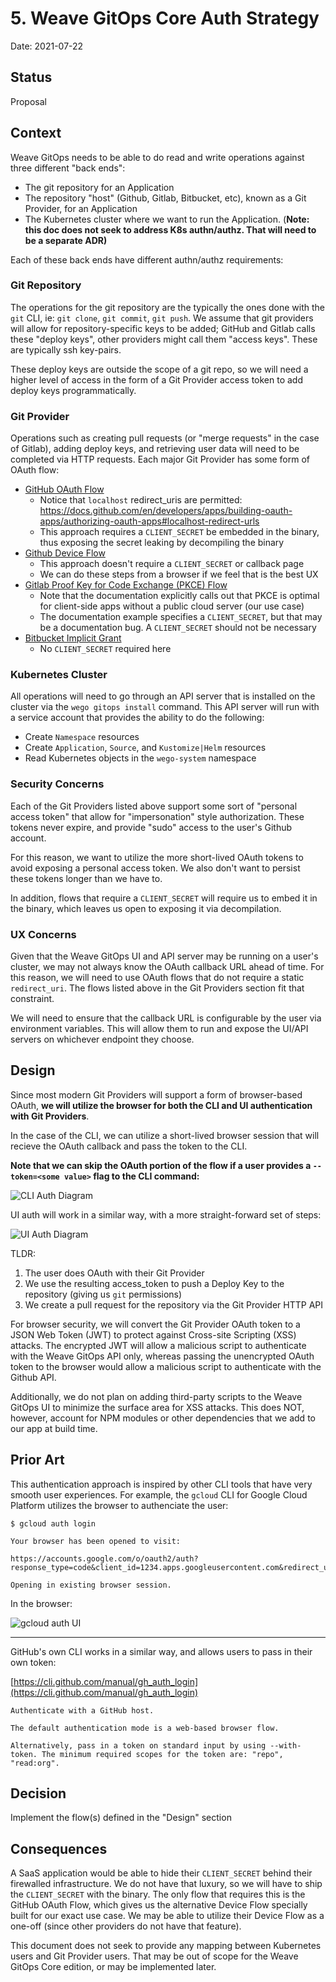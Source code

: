 # 5. Weave GitOps Core Auth Strategy

Date: 2021-07-22

## Status

Proposal

## Context

Weave GitOps needs to be able to do read and write operations against three different "back ends":

- The git repository for an Application
- The repository "host" (Github, Gitlab, Bitbucket, etc), known as a Git Provider, for an Application
- The Kubernetes cluster where we want to run the Application. (**Note: this doc does not seek to address K8s authn/authz. That will need to be a separate ADR)**

Each of these back ends have different authn/authz requirements:

### Git Repository

The operations for the git repository are the typically the ones done with the `git` CLI, ie: `git clone`, `git commit`, `git push`. We assume that git providers will allow for repository-specific keys to be added; GitHub and Gitlab calls these "deploy keys", other providers might call them "access keys". These are typically ssh key-pairs.

These deploy keys are outside the scope of a git repo, so we will need a higher level of access in the form of a Git Provider access token to add deploy keys programmatically.

### Git Provider

Operations such as creating pull requests (or "merge requests" in the case of Gitlab), adding deploy keys, and retrieving user data will need to be completed via HTTP requests. Each major Git Provider has some form of OAuth flow:

- [GitHub OAuth Flow](https://docs.github.com/en/developers/apps/building-oauth-apps/authorizing-oauth-apps#web-application-flow)
  - Notice that `localhost` redirect_uris are permitted: https://docs.github.com/en/developers/apps/building-oauth-apps/authorizing-oauth-apps#localhost-redirect-urls
  - This approach requires a `CLIENT_SECRET` be embedded in the binary, thus exposing the secret leaking by decompiling the binary
- [Github Device Flow](https://docs.github.com/en/developers/apps/building-github-apps/identifying-and-authorizing-users-for-github-apps#device-flow)
  - This approach doesn't require a `CLIENT_SECRET` or callback page
  - We can do these steps from a browser if we feel that is the best UX
- [Gitlab Proof Key for Code Exchange (PKCE) Flow](https://docs.gitlab.com/ee/api/oauth2.html#authorization-code-with-proof-key-for-code-exchange-pkce)
  - Note that the documentation explicitly calls out that PKCE is optimal for client-side apps without a public cloud server (our use case)
  - The documentation example specifies a `CLIENT_SECRET`, but that may be a documentation bug. A `CLIENT_SECRET` should not be necessary
- [Bitbucket Implicit Grant](https://developer.atlassian.com/cloud/bitbucket/oauth-2/#2--implicit-grant--4-2-)
  - No `CLIENT_SECRET` required here

### Kubernetes Cluster

All operations will need to go through an API server that is installed on the cluster via the `wego gitops install` command. This API server will run with a service account that provides the ability to do the following:

- Create `Namespace` resources
- Create `Application`, `Source`, and `Kustomize|Helm` resources
- Read Kubernetes objects in the `wego-system` namespace

### Security Concerns

Each of the Git Providers listed above support some sort of "personal access token" that allow for "impersonation" style authorization. These tokens never expire, and provide "sudo" access to the user's Github account.

For this reason, we want to utilize the more short-lived OAuth tokens to avoid exposing a personal access token. We also don't want to persist these tokens longer than we have to.

In addition, flows that require a `CLIENT_SECRET` will require us to embed it in the binary, which leaves us open to exposing it via decompilation.

### UX Concerns

Given that the Weave GitOps UI and API server may be running on a user's cluster, we may not always know the OAuth callback URL ahead of time. For this reason, we will need to use OAuth flows that do not require a static `redirect_uri`. The flows listed above in the Git Providers section fit that constraint.

We will need to ensure that the callback URL is configurable by the user via environment variables. This will allow them to run and expose the UI/API servers on whichever endpoint they choose.

## Design

Since most modern Git Providers will support a form of browser-based OAuth, **we will utilize the browser for both the CLI and UI authentication with Git Providers**.

In the case of the CLI, we can utilize a short-lived browser session that will recieve the OAuth callback and pass the token to the CLI.

**Note that we can skip the OAuth portion of the flow if a user provides a `--token=<some value>` flag to the CLI command:**

![CLI Auth Diagram](cli_auth.svg)

UI auth will work in a similar way, with a more straight-forward set of steps:

![UI Auth Diagram](ui_auth.svg)

TLDR:

1. The user does OAuth with their Git Provider
2. We use the resulting access_token to push a Deploy Key to the repository (giving us `git` permissions)
3. We create a pull request for the repository via the Git Provider HTTP API

For browser security, we will convert the Git Provider OAuth token to a JSON Web Token (JWT) to protect against Cross-site Scripting (XSS) attacks. The encrypted JWT will allow a malicious script to authenticate with the Weave GitOps API only, whereas passing the unencrypted OAuth token to the browser would allow a malicious script to authenticate with the Github API.

Additionally, we do not plan on adding third-party scripts to the Weave GitOps UI to minimize the surface area for XSS attacks. This does NOT, however, account for NPM modules or other dependencies that we add to our app at build time.

## Prior Art

This authentication approach is inspired by other CLI tools that have very smooth user experiences. For example, the `gcloud` CLI for Google Cloud Platform utilizes the browser to authenciate the user:

```
$ gcloud auth login

Your browser has been opened to visit:

https://accounts.google.com/o/oauth2/auth?response_type=code&client_id=1234.apps.googleusercontent.com&redirect_uri=http%3A%2F%2Flocalhost%3A8085%2F&scope=...

Opening in existing browser session.

```

In the browser:

![gcloud auth UI](gcloud_auth.png)

<hr />

GitHub's own CLI works in a similar way, and allows users to pass in their own token:

[https://cli.github.com/manual/gh_auth_login](https://cli.github.com/manual/gh_auth_login)

```
Authenticate with a GitHub host.

The default authentication mode is a web-based browser flow.

Alternatively, pass in a token on standard input by using --with-token. The minimum required scopes for the token are: "repo", "read:org".
```

## Decision

Implement the flow(s) defined in the "Design" section

## Consequences

A SaaS application would be able to hide their `CLIENT_SECRET` behind their firewalled infrastructure. We do not have that luxury, so we will have to ship the `CLIENT_SECRET` with the binary. The only flow that requires this is the GitHub OAuth Flow, which gives us the alternative Device Flow specially built for our exact use case. We may be able to utilize their Device Flow as a one-off (since other providers do not have that feature).

This document does not seek to provide any mapping between Kubernetes users and Git Provider users. That may be out of scope for the Weave GitOps Core edition, or may be implemented later.
